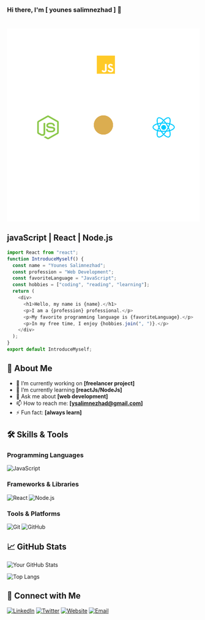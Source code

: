 ### Hi there, I'm [ younes salimnezhad ] 👋

<h1 style= " display:flex;
justify-content: center;
align-items: center; 
 "

![SVG](./img/my.svg)

</h1>

## javaScript | React | Node.js

```javascript
import React from "react";
function IntroduceMyself() {
  const name = "Younes Salimnezhad";
  const profession = "Web Development";
  const favoriteLanguage = "JavaScript";
  const hobbies = ["coding", "reading", "learning"];
  return (
    <div>
      <h1>Hello, my name is {name}.</h1>
      <p>I am a {profession} professional.</p>
      <p>My favorite programming language is {favoriteLanguage}.</p>
      <p>In my free time, I enjoy {hobbies.join(", ")}.</p>
    </div>
  );
}
export default IntroduceMyself;
```

## 🚀 About Me

- 🔭 I’m currently working on **[freelancer project]**
- 🌱 I’m currently learning **[reactJs/NodeJs]**
- 💬 Ask me about **[web development]**
- 📫 How to reach me: **[ysalimnezhad@gmail.com]**
- ⚡ Fun fact: **[always learn]**

## 🛠️ Skills & Tools

### Programming Languages

![JavaScript](https://img.shields.io/badge/-JavaScript-F7DF1E?logo=javascript&logoColor=black&style=flat)

### Frameworks & Libraries

![React](https://img.shields.io/badge/-React-61DAFB?logo=react&logoColor=black&style=flat) ![Node.js](https://img.shields.io/badge/-Node.js-339933?logo=node.js&logoColor=white&style=flat)

### Tools & Platforms

![Git](https://img.shields.io/badge/-Git-F05032?logo=git&logoColor=white&style=flat) ![GitHub](https://img.shields.io/badge/-GitHub-181717?logo=github&logoColor=white&style=flat)

## 📈 GitHub Stats

![Your GitHub Stats](https://github-readme-stats.vercel.app/api?username=yourusername&show_icons=true&theme=radical)

![Top Langs](https://github-readme-stats.vercel.app/api/top-langs/?username=yourusername&layout=compact&theme=radical)

## 🤝 Connect with Me

[![LinkedIn](https://img.shields.io/badge/-LinkedIn-0077B5?logo=linkedin&logoColor=white&style=flat)](https://linkedin.com/in/younes-salimnezhad-a78747215/) [![Twitter](https://img.shields.io/badge/-Twitter-1DA1F2?logo=twitter&logoColor=white&style=flat)](https://twitter.com/yourprofile) [![Website](https://img.shields.io/badge/-Website-FF7139?logo=firefox&logoColor=white&style=flat)](https://yourwebsite.com)
[![Email](https://img.shields.io/badge/-Email-EA4335?logo=gmail&logoColor=white&style=flat)](mailto:ysalimnezhad@gmail.com)

